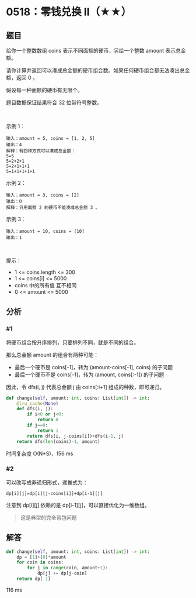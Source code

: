 # 0518：零钱兑换 II（★★）


## 题目

给你一个整数数组 coins 表示不同面额的硬币，另给一个整数 amount 表示总金额。

请你计算并返回可以凑成总金额的硬币组合数。如果任何硬币组合都无法凑出总金额，返回 0 。

假设每一种面额的硬币有无限个。 

题目数据保证结果符合 32 位带符号整数。

 

示例 1：

    输入：amount = 5, coins = [1, 2, 5]
    输出：4
    解释：有四种方式可以凑成总金额：
    5=5
    5=2+2+1
    5=2+1+1+1
    5=1+1+1+1+1
示例 2：

    输入：amount = 3, coins = [2]
    输出：0
    解释：只用面额 2 的硬币不能凑成总金额 3 。
示例 3：

    输入：amount = 10, coins = [10] 
    输出：1
 

提示：
- 1 <= coins.length <= 300
- 1 <= coins[i] <= 5000
- coins 中的所有值 互不相同
- 0 <= amount <= 5000


	
## 分析

### #1

将硬币组合按升序排列，只要排列不同，就是不同的组合。

那么总金额 amount 的组合有两种可能：
- 最后一个硬币是 coins[-1]，转为 (amount-coins[-1], coins) 的子问题
- 最后一个硬币不是 coins[-1]，转为 (amount, coins[:-1]) 的子问题

因此，令 dfs(i, j) 代表总金额 j 由 coins[:i+1] 组成的种数，即可递归。

```python
def change(self, amount: int, coins: List[int]) -> int:
    @lru_cache(None)
    def dfs(i, j):
        if i<0 or j<0:
            return 0
        if j==0:
            return 1
        return dfs(i, j-coins[i])+dfs(i-1, j)
    return dfs(len(coins)-1, amount)
```
时间复杂度 O(N*S)，156 ms

### #2

可以改写成非递归形式，递推式为：
    
    dp[i][j]=dp[i][j-coins[i]]+dp[i-1][j]

注意到 dp[i][j] 依赖的是 dp[i-1][j]，可以直接优化为一维数组。

> 这是典型的完全背包问题

## 解答

```python
def change(self, amount: int, coins: List[int]) -> int:
    dp = [1]+[0]*amount
    for coin in coins:
        for j in range(coin, amount+1):
            dp[j] += dp[j-coin]
    return dp[-1]
```
116 ms

